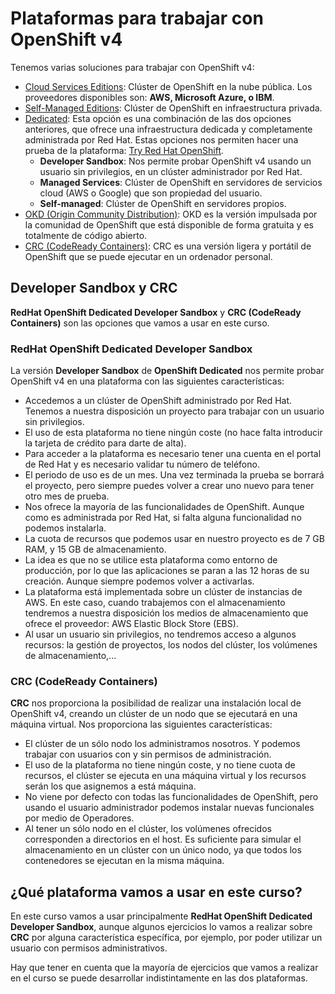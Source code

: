 # Plataformas para trabajar con OpenShift v4

Tenemos varias soluciones para trabajar con OpenShift v4:

* [Cloud Services Editions](https://www.redhat.com/en/technologies/cloud-computing/openshift#cloud-services-editions): Clúster de OpenShift en la nube pública. Los proveedores disponibles son: **AWS, Microsoft Azure, o IBM**.
* [Self-Managed Editions](https://www.redhat.com/en/technologies/cloud-computing/openshift#self-managed): Clúster de OpenShift en infraestructura privada.
* [Dedicated](https://www.redhat.com/en/technologies/cloud-computing/openshift/dedicated): Esta opción es una combinación de las dos opciones anteriores, que ofrece una infraestructura dedicada y completamente administrada por Red Hat. Estas opciones nos permiten hacer una prueba de la plataforma: [Try Red Hat OpenShift](https://www.redhat.com/en/technologies/cloud-computing/openshift/try-it).
    * **Developer Sandbox**: Nos permite probar OpenShift v4 usando un usuario sin privilegios, en un clúster administrador por Red Hat. 
    * **Managed Services**: Clúster de OpenShift en servidores de servicios cloud (AWS o Google) que son propiedad del usuario. 
    * **Self-managed**: Clúster de OpenShift en servidores propios.
* [OKD (Origin Community Distribution)](https://www.okd.io/): OKD es la versión impulsada por la comunidad de OpenShift que está disponible de forma gratuita y es totalmente de código abierto.
* [CRC (CodeReady Containers)](https://developers.redhat.com/products/openshift-local/overview): CRC es una versión ligera y portátil de OpenShift que se puede ejecutar en un ordenador personal. 

## Developer Sandbox y CRC

**RedHat OpenShift Dedicated Developer Sandbox** y **CRC (CodeReady Containers)** son las opciones que vamos a usar en este curso.

### RedHat OpenShift Dedicated Developer Sandbox

La versión **Developer Sandbox** de **OpenShift Dedicated** nos permite probar OpenShift v4 en una plataforma con las siguientes características:

* Accedemos a un clúster de OpenShift administrado por Red Hat. Tenemos a nuestra disposición un proyecto para trabajar con un usuario sin privilegios.
* El uso de esta plataforma no tiene ningún coste (no hace falta introducir la tarjeta de crédito para darte de alta).
* Para acceder a la plataforma es necesario tener una cuenta en el portal de Red Hat y es necesario validar tu número de teléfono.
* El periodo de uso es de un mes. Una vez terminada la prueba se borrará el proyecto, pero siempre puedes volver a crear uno nuevo para tener otro mes de prueba.
* Nos ofrece la mayoría de las funcionalidades de OpenShift. Aunque como es administrada por Red Hat, si falta alguna funcionalidad no podemos instalarla.
* La cuota de recursos que podemos usar en nuestro proyecto es de 7 GB RAM, y 15 GB de almacenamiento.
* La idea es que no se utilice esta plataforma como entorno de producción, por lo que las aplicaciones se paran a las 12 horas de su creación. Aunque siempre podemos volver a activarlas.
* La plataforma está implementada sobre un clúster de instancias de AWS. En este caso, cuando trabajemos con el almacenamiento tendremos a nuestra disposición los medios de almacenamiento que ofrece el proveedor: AWS Elastic Block Store (EBS).
* Al usar un usuario sin privilegios, no tendremos acceso a algunos recursos: la gestión de proyectos, los nodos del clúster, los volúmenes de almacenamiento,...

### CRC (CodeReady Containers)

**CRC** nos proporciona la posibilidad de realizar una instalación local de OpenShift v4, creando un clúster de un nodo que se ejecutará en una máquina virtual. Nos proporciona las siguientes características:

* El clúster de un sólo nodo los administramos nosotros. Y podemos trabajar con usuarios con y sin permisos de administración.
* El uso de la plataforma no tiene ningún coste, y no tiene cuota de recursos, el clúster se ejecuta en una máquina virtual y los recursos serán los que asignemos a está máquina.
* No viene por defecto con todas las funcionalidades de OpenShift, pero usando el usuario administrador podemos instalar nuevas funcionales por medio de Operadores.
* Al tener un sólo nodo en el clúster, los volúmenes ofrecidos corresponden a directorios en el host. Es suficiente para simular el almacenamiento en un clúster con un único nodo, ya que todos los contenedores se ejecutan en la misma máquina. 

## ¿Qué plataforma vamos a usar en este curso?

En este curso vamos a usar principalmente **RedHat OpenShift Dedicated Developer Sandbox**, aunque algunos ejercicios lo vamos a realizar sobre **CRC** por alguna característica específica, por ejemplo, por poder utilizar un usuario con permisos administrativos.

Hay que tener en cuenta que la mayoría de ejercicios que vamos a realizar en el curso se puede desarrollar indistintamente en las dos plataformas.